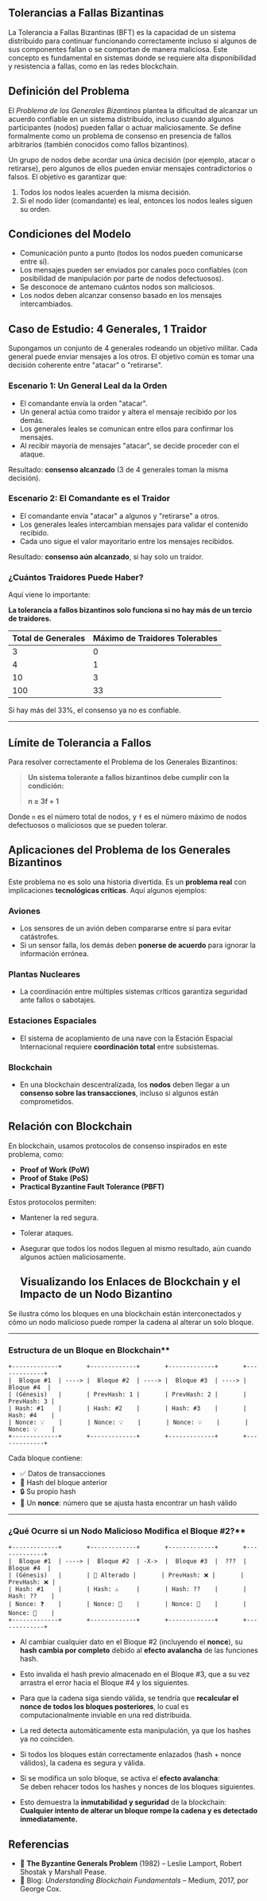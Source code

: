 ## **Tolerancias a Fallas Bizantinas**

La Tolerancia a Fallas Bizantinas (BFT) es la capacidad de un sistema distribuido para continuar funcionando correctamente incluso si algunos de sus componentes fallan o se comportan de manera maliciosa. Este concepto es fundamental en sistemas donde se requiere alta disponibilidad y resistencia a fallas, como en las redes blockchain.

## **Definición del Problema**

El *Problema de los Generales Bizantinos* plantea la dificultad de alcanzar un acuerdo confiable en un sistema distribuido, incluso cuando algunos participantes (nodos) pueden fallar o actuar maliciosamente. Se define formalmente como un problema de consenso en presencia de fallos arbitrarios (también conocidos como fallos bizantinos).

Un grupo de nodos debe acordar una única decisión (por ejemplo, atacar o retirarse), pero algunos de ellos pueden enviar mensajes contradictorios o falsos. El objetivo es garantizar que:

1. Todos los nodos leales acuerden la misma decisión.
2. Si el nodo líder (comandante) es leal, entonces los nodos leales siguen su orden.

## **Condiciones del Modelo**

- Comunicación punto a punto (todos los nodos pueden comunicarse entre sí).
- Los mensajes pueden ser enviados por canales poco confiables (con posibilidad de manipulación por parte de nodos defectuosos).
- Se desconoce de antemano cuántos nodos son maliciosos.
- Los nodos deben alcanzar consenso basado en los mensajes intercambiados.


## **Caso de Estudio: 4 Generales, 1 Traidor**

Supongamos un conjunto de 4 generales rodeando un objetivo militar. Cada general puede enviar mensajes a los otros. El objetivo común es tomar una decisión coherente entre "atacar" o "retirarse".

### Escenario 1: Un General Leal da la Orden

- El comandante envía la orden "atacar".
- Un general actúa como traidor y altera el mensaje recibido por los demás.
- Los generales leales se comunican entre ellos para confirmar los mensajes.
- Al recibir mayoría de mensajes "atacar", se decide proceder con el ataque.

Resultado: **consenso alcanzado** (3 de 4 generales toman la misma decisión).

### Escenario 2: El Comandante es el Traidor

- El comandante envía "atacar" a algunos y "retirarse" a otros.
- Los generales leales intercambian mensajes para validar el contenido recibido.
- Cada uno sigue el valor mayoritario entre los mensajes recibidos.

Resultado: **consenso aún alcanzado**, si hay solo un traidor.

### ¿Cuántos Traidores Puede Haber?

Aquí viene lo importante:

 **La tolerancia a fallos bizantinos solo funciona si no hay más de un tercio de traidores.**

| Total de Generales | Máximo de Traidores Tolerables |
|--------------------|-------------------------------|
| 3                  | 0                             |
| 4                  | 1                             |
| 10                 | 3                             |
| 100                | 33                            |

 Si hay más del 33%, el consenso ya no es confiable.

---


## **Límite de Tolerancia a Fallos**

Para resolver correctamente el Problema de los Generales Bizantinos:

> **Un sistema tolerante a fallos bizantinos debe cumplir con la condición:**  
>  
> **n ≥ 3f + 1**

Donde `n` es el número total de nodos, y `f` es el número máximo de nodos defectuosos o maliciosos que se pueden tolerar.


## **Aplicaciones del Problema de los Generales Bizantinos**

Este problema no es solo una historia divertida. Es un **problema real** con implicaciones **tecnológicas críticas**. Aquí algunos ejemplos:

###  Aviones
- Los sensores de un avión deben compararse entre sí para evitar catástrofes.
- Si un sensor falla, los demás deben **ponerse de acuerdo** para ignorar la información errónea.

###  Plantas Nucleares
- La coordinación entre múltiples sistemas críticos garantiza seguridad ante fallos o sabotajes.

### Estaciones Espaciales
- El sistema de acoplamiento de una nave con la Estación Espacial Internacional requiere **coordinación total** entre subsistemas.

### Blockchain
- En una blockchain descentralizada, los **nodos** deben llegar a un **consenso sobre las transacciones**, incluso si algunos están comprometidos.



## **Relación con Blockchain**

En blockchain, usamos protocolos de consenso inspirados en este problema, como:

- **Proof of Work (PoW)**
- **Proof of Stake (PoS)**
- **Practical Byzantine Fault Tolerance (PBFT)**

Estos protocolos permiten:

- Mantener la red segura.
- Tolerar ataques.
- Asegurar que todos los nodos lleguen al mismo resultado, aún cuando algunos actúen maliciosamente.

  ## **Visualizando los Enlaces de Blockchain y el Impacto de un Nodo Bizantino**

Se ilustra cómo los bloques en una blockchain están interconectados y cómo un nodo malicioso puede romper la cadena al alterar un solo bloque.

---

### Estructura de un Bloque en Blockchain**

```plaintext
+-------------+       +-------------+       +-------------+       +-------------+
|  Bloque #1  | ----> |  Bloque #2  | ----> |  Bloque #3  | ----> |  Bloque #4  |
| (Génesis)   |       | PrevHash: 1 |       | PrevHash: 2 |       | PrevHash: 3 |
| Hash: #1    |       | Hash: #2    |       | Hash: #3    |       | Hash: #4    |
| Nonce: 💡    |       | Nonce: 💡    |       | Nonce: 💡    |       | Nonce: 💡    |
+-------------+       +-------------+       +-------------+       +-------------+
```

Cada bloque contiene:

- ✅ Datos de transacciones  
- 🔗 Hash del bloque anterior  
- 🔒 Su propio hash  
- 🎯 Un **nonce**: número que se ajusta hasta encontrar un hash válido

---

### ¿Qué Ocurre si un Nodo Malicioso Modifica el Bloque #2?**

```plaintext
+-------------+       +-------------+       +-------------+       +-------------+
|  Bloque #1  | ----> |  Bloque #2  | -X->  |  Bloque #3  |  ???  |  Bloque #4  |
| (Génesis)   |       | 🔧 Alterado |       | PrevHash: ❌ |       | PrevHash: ❌ |
| Hash: #1    |       | Hash: ⚠️     |       | Hash: ??    |       | Hash: ??    |
| Nonce: ❓    |       | Nonce: 🔁    |       | Nonce: 🔁    |       | Nonce: 🔁    |
+-------------+       +-------------+       +-------------+       +-------------+
```

-  Al cambiar cualquier dato en el Bloque #2 (incluyendo el **nonce**), su **hash cambia por completo** debido al **efecto avalancha** de las funciones hash.
-  Esto invalida el hash previo almacenado en el Bloque #3, que a su vez arrastra el error hacia el Bloque #4 y los siguientes.
- Para que la cadena siga siendo válida, se tendría que **recalcular el nonce de todos los bloques posteriores**, lo cual es computacionalmente inviable en una red distribuida.
-  La red detecta automáticamente esta manipulación, ya que los hashes ya no coinciden.



- Si todos los bloques están correctamente enlazados (hash + nonce válidos), la cadena es segura y válida.
- Si se modifica un solo bloque, se activa el **efecto avalancha**:  
  Se deben rehacer todos los hashes y nonces de los bloques siguientes.
- Esto demuestra la **inmutabilidad y seguridad** de la blockchain:  
  **Cualquier intento de alterar un bloque rompe la cadena y es detectado inmediatamente.**


## **Referencias**

- 📄 **The Byzantine Generals Problem** (1982) – Leslie Lamport, Robert Shostak y Marshall Pease.
- 📝 Blog: *Understanding Blockchain Fundamentals* – Medium, 2017, por George Cox.


